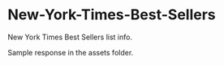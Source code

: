 # New-York-Times-Best-Sellers
New York Times Best Sellers list info.

Sample response in the assets folder.
